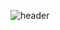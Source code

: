 ![header](https://capsule-render.vercel.app/api?type=Waving&color=auto&height=300&section=header&text=Hustle&Hustle%20YHJ&fontSize=90)
